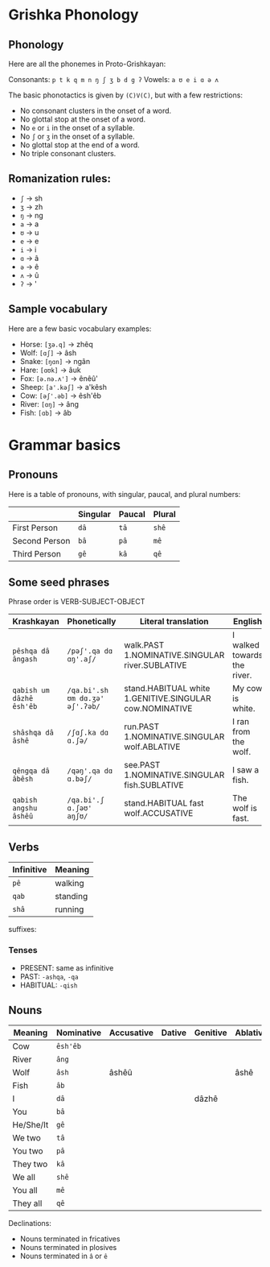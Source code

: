 # Grishka Phonology

## Phonology

Here are all the phonemes in Proto-Grishkayan:

Consonants: `p t k q m n ŋ ʃ ʒ b d g ʔ`
Vowels: `a ʊ e i ɑ ə ʌ`

The basic phonotactics is given by `(C)V(C)`, but with a few restrictions:

- No consonant clusters in the onset of a word.
- No glottal stop at the onset of a word.
- No `e` or `i` in the onset of a syllable.
- No `ʃ` or `ʒ` in the onset of a syllable.
- No glottal stop at the end of a word.
- No triple consonant clusters.

## Romanization rules:

- `ʃ` → sh
- `ʒ` → zh
- `ŋ` → ng
- `a` → a
- `ʊ` → u
- `e` → e
- `i` → i
- `ɑ` → â
- `ə` → ê
- `ʌ` → û
- `ʔ` → \'

## Sample vocabulary

Here are a few basic vocabulary examples:

- Horse: `[ʒə.q]` → zhêq
- Wolf: `[ɑʃ]` → âsh
- Snake: `[ŋɑn]` → ngân
- Hare: `[ɑʊk]` → âuk
- Fox: `[ə.nə.ʌ']` → ênêû'
- Sheep: `[a'.kəʃ]` → a'kêsh
- Cow: `[əʃ'.əb]` → êsh'êb
- River: `[ɑŋ]` → âng
- Fish: `[ɑb]` → âb

# Grammar basics

## Pronouns

Here is a table of pronouns, with singular, paucal, and plural numbers:

|               | Singular | Paucal | Plural |
| ------------- | -------- | ------ | ------ |
| First Person  | `dâ`     | `tâ`   | `shê`  |
| Second Person | `bâ`     | `pâ`   | `mê`   |
| Third Person  | `gê`     | `kâ`   | `qê`   |

## Some seed phrases

Phrase order is VERB-SUBJECT-OBJECT

| **Krashkayan**           | **Phonetically**                | **Literal translation**                                 | **English**                 |
| ------------------------ | ------------------------------- | ------------------------------------------------------- | --------------------------- |
| `pêshqa dâ ângash`       | `/pəʃ'.qa dɑ ɑŋ'.aʃ/`           | walk.PAST 1.NOMINATIVE.SINGULAR river.SUBLATIVE         | I walked towards the river. |
| `qabish um dâzhê êsh'êb` | `/qa.bi'.sh ʊm dɑ.ʒə' əʃ'.ʔəb/` | stand.HABITUAL white 1.GENITIVE.SINGULAR cow.NOMINATIVE | My cow is white.            |
| `shâshqa dâ âshê`        | `/ʃɑʃ.ka dɑ ɑ.ʃə/`              | run.PAST 1.NOMINATIVE.SINGULAR wolf.ABLATIVE            | I ran from the wolf.        |
| `qêngqa dâ âbêsh`        | `/qəŋ'.qa dɑ ɑ.bəʃ/`            | see.PAST 1.NOMINATIVE.SINGULAR fish.SUBLATIVE           | I saw a fish.               |
| `qabish angshu âshêû`    | `/qa.bi'.ʃ ɑ.ʃəʊ' aŋʃʊ/`        | stand.HABITUAL fast wolf.ACCUSATIVE                     | The wolf is fast.           |

## Verbs

| Infinitive | Meaning  |
| ---------- | -------- |
| `pê`       | walking  |
| `qab`      | standing |
| `shâ`      | running  |

suffixes:

### Tenses

- PRESENT: same as infinitive
- PAST: `-ashqa`, `-qa`
- HABITUAL: `-qish`

## Nouns

| Meaning   | Nominative | Accusative | Dative | Genitive | Ablative | Sublative |
| --------- | ---------- | ---------- | ------ | -------- | -------- | --------- |
| Cow       | `êsh'êb`   |            |        |          |          |           |
| River     | `âng`      |            |        |          |          | ângash    |
| Wolf      | `âsh`      | âshêû      |        |          | âshê     |           |
| Fish      | `âb`       |            |        |          |          | âbêsh     |
| I         | `dâ`       |            |        | dâzhê    |          |           |
| You       | `bâ`       |            |        |          |          |           |
| He/She/It | `gê`       |            |        |          |          |           |
| We two    | `tâ`       |            |        |          |          |           |
| You two   | `pâ`       |            |        |          |          |           |
| They two  | `kâ`       |            |        |          |          |           |
| We all    | `shê`      |            |        |          |          |           |
| You all   | `mê`       |            |        |          |          |           |
| They all  | `qê`       |            |        |          |          |           |

Declinations:

- Nouns terminated in fricatives
- Nouns terminated in plosives
- Nouns terminated in `â` or `ê`
